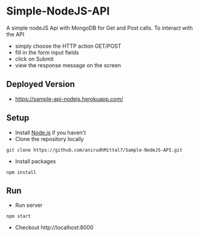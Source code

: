 # Simple-NodeJS-API
A simple nodeJS Api with MongoDB for Get and Post calls.
To interact with the API
- simply choose the HTTP action GET/POST 
- fill in the form input fields
- click on Submit 
- view the response message on the screen

## Deployed Version 
- https://sample-api-nodejs.herokuapp.com/

## Setup
- Install [Node.js](https://nodejs.org/) if you haven't
- Clone the repository locally
```
git clone https://github.com/anirudhMittal7/Sample-NodeJS-API.git
```
- Install packages
```
npm install
```

## Run
- Run server
```
npm start
```

- Checkout http://localhost:8000


